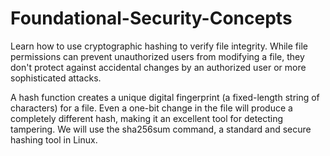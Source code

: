 # Foundational-Security-Concepts
Learn how to use cryptographic hashing to verify file integrity. While file permissions can prevent unauthorized users from modifying a file, they don't protect against accidental changes by an authorized user or more sophisticated attacks.

A hash function creates a unique digital fingerprint (a fixed-length string of characters) for a file. Even a one-bit change in the file will produce a completely different hash, making it an excellent tool for detecting tampering. We will use the sha256sum command, a standard and secure hashing tool in Linux.
